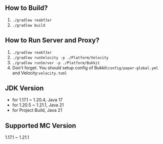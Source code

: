 ## How to Build?
1. `./gradlew reobfJar`
2. `./gradlew build`
## How to Run Server and Proxy?
1. `./gradlew reobfJar`
2. `./gradlew runVelocity -p ./Platform/Velocity`
3. `./gradlew runServer -p ./Platform/Bukkit`
4. Don't forget. You should setup config of Bukkit:`config/paper-global.yml` and Velocity:`velocity.toml`
## JDK Version
- for 1.17.1 ~ 1.20.4, Java 17
- for 1.20.5 ~ 1.21.1, Java 21
- for Project Build, Java 21
## Supported MC Version
1.17.1 ~ 1.21.1
